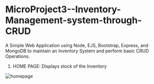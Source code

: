 # MicroProject3--Inventory-Management-system-through-CRUD



A Simple Web Application using Node, EJS, Bootstrap, Express, and MongoDB to maintain an Inventory System and perform basic CRUD Operations.

1. HOME PAGE: Displays stock of the Inventory

![homepage](https://user-images.githubusercontent.com/57093799/116099470-a1e97100-a6c9-11eb-81fc-ddb774a74516.png)


